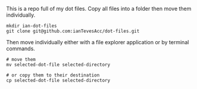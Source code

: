 This is a repo full of my dot files. Copy all files into a folder then move them individually.

```terminal
mkdir ian-dot-files
git clone git@github.com:ianTevesAcc/dot-files.git
```

Then move individually either with a file explorer application or by terminal commands.

```terminal
# move them
mv selected-dot-file selected-directory

# or copy them to their destination
cp selected-dot-file selected-directory
```
